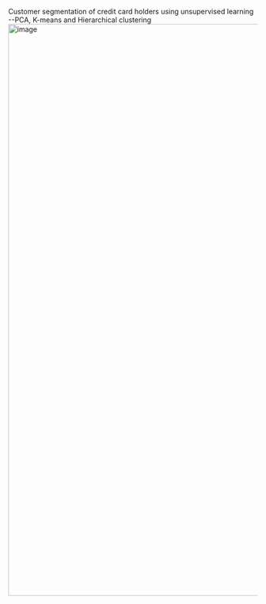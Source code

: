 Customer segmentation of credit card holders using unsupervised learning
--PCA, K-means and Hierarchical clustering
<img width="1154" alt="image" src="https://user-images.githubusercontent.com/65977858/174698447-8a36a91c-40aa-4fca-bf6c-af98730a211e.png">

